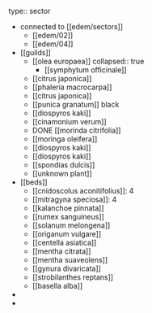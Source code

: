 type:: sector

- connected to [[edem/sectors]]
	- [[edem/02]]
	- [[edem/04]]
- [[guilds]]
	- [[olea europaea]]
	  collapsed:: true
		- [[symphytum officinale]]
	- [[citrus japonica]]
	- [[phaleria macrocarpa]]
	- [[citrus japonica]]
	- [[punica granatum]] black
	- [[diospyros kaki]]
	- [[cinamonium verum]]
	- DONE [[morinda citrifolia]]
	- [[moringa oleifera]]
	- [[diospyros kaki]]
	- [[diospyros kaki]]
	- [[spondias dulcis]]
	- [[unknown plant]]
- [[beds]]
	- [[cnidoscolus aconitifolius]]: 4
	- [[mitragyna speciosa]]: 4
	- [[kalanchoe pinnata]]
	- [[rumex sanguineus]]
	- [[solanum melongena]]
	- [[origanum vulgare]]
	- [[centella asiatica]]
	- [[mentha citrata]]
	- [[mentha suaveolens]]
	- [[gynura divaricata]]
	- [[strobilanthes reptans]]
	- [[basella alba]]
-
-